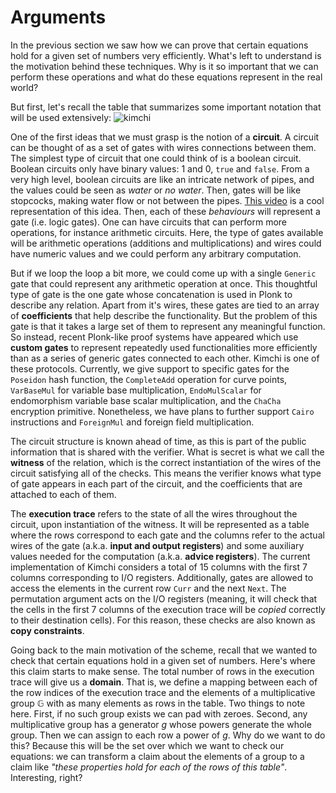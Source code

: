 # Arguments

In the previous section we saw how we can prove that certain equations hold for a given set of numbers very efficiently. What's left to understand is the motivation behind these techniques. Why is it so important that we can perform these operations and what do these equations represent in the real world? 

But first, let's recall the table that summarizes some important notation that will be used extensively: 
![kimchi](../../img/kimchi.png)

One of the first ideas that we must grasp is the notion of a **circuit**. A circuit can be thought of as a set of gates with wires connections between them. The simplest type of circuit that one could think of is a boolean circuit. Boolean circuits only have binary values: $1$ and $0$, `true` and `false`. From a very high level, boolean circuits are like an intricate network of pipes, and the values could be seen as _water_ or _no water_. Then, gates will be like stopcocks, making water flow or not between the pipes. [This video](https://twitter.com/i/status/1188749430020698112) is a cool representation of this idea. Then, each of these _behaviours_ will represent a gate (i.e. logic gates). One can have circuits that can perform more operations, for instance arithmetic circuits. Here, the type of gates available will be arithmetic operations (additions and multiplications) and wires could have numeric values and we could perform any arbitrary computation. 

But if we loop the loop a bit more, we could come up with a single `Generic` gate that could represent any arithmetic operation at once. This thoughtful type of gate is the one gate whose concatenation is used in Plonk to describe any relation. Apart from it's wires, these gates are tied to an array of **coefficients** that help describe the functionality. But the problem of this gate is that it takes a large set of them to represent any meaningful function. So instead, recent Plonk-like proof systems have appeared which use **custom gates** to represent repeatedly used functionalities more efficiently than as a series of generic gates connected to each other. Kimchi is one of these protocols. Currently, we give support to specific gates for the `Poseidon` hash function, the `CompleteAdd` operation for curve points, `VarBaseMul` for variable base multiplication, `EndoMulScalar` for endomorphism variable base scalar multiplication, and the `ChaCha` encryption primitive. Nonetheless, we have plans to further support `Cairo` instructions and `ForeignMul` and foreign field multiplication. 

The circuit structure is known ahead of time, as this is part of the public information that is shared with the verifier. What is secret is what we call the **witness** of the relation, which is the correct instantiation of the wires of the circuit satisfying all of the checks. This means the verifier knows what type of gate appears in each part of the circuit, and the coefficients that are attached to each of them. 

The **execution trace** refers to the state of all the wires throughout the circuit, upon instantiation of the witness. It will be represented as a table where the rows correspond to each gate and the columns refer to the actual wires of the gate (a.k.a. **input and output registers**) and some auxiliary values needed for the computation (a.k.a. **advice registers**). The current implementation of Kimchi considers a total of 15 columns with the first 7 columns corresponding to I/O registers. Additionally, gates are allowed to access the elements in the current row `Curr` and the next `Next`. The permutation argument acts on the I/O registers (meaning, it will check that the cells in the first 7 columns of the execution trace will be _copied_ correctly to their destination cells). For this reason, these checks are also known as **copy constraints**. 

Going back to the main motivation of the scheme, recall that we wanted to check that certain equations hold in a given set of numbers. Here's where this claim starts to make sense. The total number of rows in the execution trace will give us a **domain**. That is, we define a mapping between each of the row indices of the execution trace and the elements of a multiplicative group $\mathbb{G}$ with as many elements as rows in the table. 
Two things to note here. First, if no such group exists we can pad with zeroes. Second, any multiplicative group has a generator $g$ whose powers generate the whole group. Then we can assign to each row a power of $g$. Why do we want to do this? Because this will be the set over which we want to check our equations: we can transform a claim about the elements of a group to a claim like _"these properties hold for each of the rows of this table"_. Interesting, right? 

